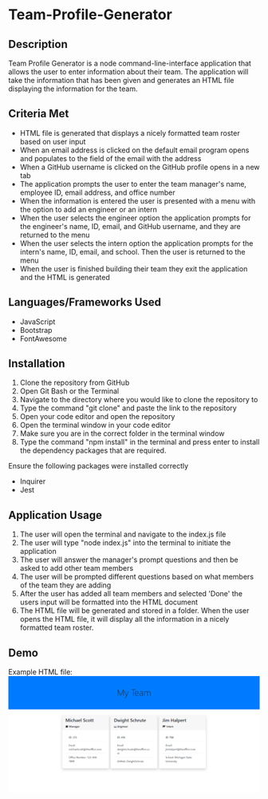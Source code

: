 # Team-Profile-Generator
## Description
Team Profile Generator is a node command-line-interface application that allows the user to enter information about their team. The application will take the information that has been given and generates an HTML file displaying the information for the team.

## Criteria Met
* HTML file is generated that displays a nicely formatted team roster based on user input
* When an email address is clicked on the default email program opens and populates to the field of the email with the address
* When a GitHub username is clicked on the GitHub profile opens in a new tab
* The application prompts the user to enter the team manager's name, employee ID, email address, and office number
* When the information is entered the user is presented with a menu with the option to add an engineer or an intern
* When the user selects the engineer option the application prompts for the engineer's name, ID, email, and GitHub username, and they are returned to the menu
* When the user selects the intern option the application prompts for the intern's name, ID, email, and school. Then the user is returned to the menu
* When the user is finished building their team they exit the application and the HTML is generated

## Languages/Frameworks Used
* JavaScript
* Bootstrap
* FontAwesome

## Installation
1. Clone the repository from GitHub
2. Open Git Bash or the Terminal
3. Navigate to the directory where you would like to clone the repository to
4. Type the command "git clone" and paste the link to the repository
5. Open your code editor and open the repository
6. Open the terminal window in your code editor
7. Make sure you are in the correct folder in the terminal window
8. Type the command "npm install" in the terminal and press enter to install the dependency packages that are required.

Ensure the following packages were installed correctly
* Inquirer
* Jest

## Application Usage
1. The user will open the terminal and navigate to the index.js file
2. The user will type "node index.js" into the terminal to initiate the application
3. The user will answer the manager's prompt questions and then be asked to add other team members
4. The user will be prompted different questions based on what members of the team they are adding
5. After the user has added all team members and selected 'Done' the users input will be formatted into the HTML document
6. The HTML file will be generated and stored in a folder. When the user opens the HTML file, it will display all the information in a nicely formatted team roster. 

## Demo

Example HTML file:
<img src ='assets\Team-Profile-Generator-dist-index-html-2022-04-13-16_15_04.png' alt='Screenshot of example team roster'>